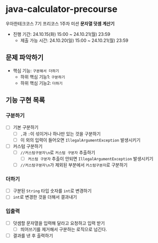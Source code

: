 # java-calculator-precourse

우아한테크코스 7기 프리코스 1주차 미션 **문자열 덧셈 계산기**

- 진행 기간: 24.10.15(화) 15:00 ~ 24.10.21(월) 23:59
    - 제출 가능 시간: 24.10.20(일) 15:00 ~ 24.10.21(월) 23:59

## 문제 파악하기

- 핵심 기능: `구분해서 더하기`
    - 하위 핵심 기능1: `구분하기`
    - 하위 핵심 기능2: `더하기`

## 기능 구현 목록

### 구분하기

- [ ] 기본 구분하기
    - [ ] `,`과 `:`이 섞이거나 하나만 있는 것을 구분하기
    - [ ] 이 외의 입력이 들어오면 `IllegalArgumentException` 발생시키기
- [ ] 커스텀 구분하기
    - [ ] `//커스텀구분자\n`로 `커스텀 구분자` 추출하기
        - [ ] `커스텀 구분자` 추출이 안되면 `IllegalArgumentException` 발생시키기
    - [ ] `//커스텀구분자\n`가 제외된 부분에서 `커스텀구분자`로 구분하기

### 더하기

- [ ] 구분된 `String` 타입 숫자를 `int`로 변경하기
- [ ] `int`로 변경한 것을 더해서 결과내기

### 입출력

- [ ] 덧셈할 문자열을 입력해 달라고 요청하고 입력 받기
    - [ ] 띄어쓰기를 제거해서 구분하는 로직으로 넘긴다.
- [ ] 결과를 낸 후 출력하기